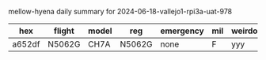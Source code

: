 mellow-hyena daily summary for 2024-06-18-vallejo1-rpi3a-uat-978

|hex|flight|model|reg|emergency|mil|weirdo|
|--|--|--|--|--|--|--|
|a652df|N5062G|CH7A|N5062G|none|F|yyy|
